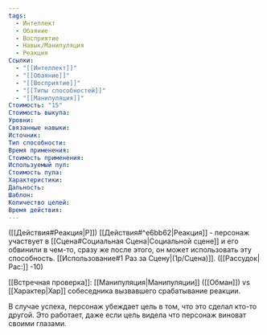```yaml
---
tags:
  - Интеллект
  - Обаяние
  - Восприятие
  - Навык/Манипуляция
  - Реакция
Ссылки:
  - "[[Интеллект]]"
  - "[[Обаяние]]"
  - "[[Восприятие]]"
  - "[[Типы способностей]]"
  - "[[Манипуляция]]"
Стоимость: "15"
Стоимость выкупа:
Уровни:
Связанные навыки:
Источник:
Тип способности:
Время применения:
Стоимость применения:
Используемый пул:
Стоимость пула:
Характеристики:
Дальность:
Шаблон:
Количество целей:
Время действия:
---
```

([[Действия#Реакция|Р]]) [[Действия#^e6bb62|Реакция]] - персонаж участвует в [[Сцена#Социальная Сцена|Социальной сцене]] и его обвинили в чем-то, сразу же после этого, он может использовать эту способность. [[Использование#1 Раз за Сцену|(1р/Сцена)]]. 
([[Рассудок|Рас:]] -10)

[[Встречная проверка]]: [[Манипуляция|Манипуляции]] 
([[Обман]]) vs [[Характер|Хар]] собеседника вызвавшего срабатывание реакции.

В случае успеха, персонаж убеждает цель в том, что это сделал кто-то другой. Это работает, даже если цель видела что персонаж виноват своими глазами. 
